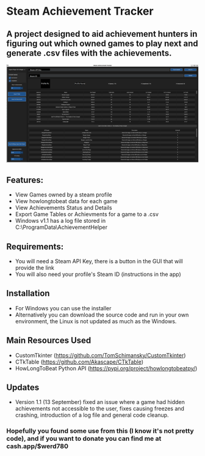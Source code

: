 # Steam Achievement Tracker

## A project designed to aid achievement hunters in figuring out which owned games to play next and generate .csv files with the achievements.
![Screenshot](./SamplePic.png)

## Features:
- View Games owned by a steam profile
- View howlongtobeat data for each game
- View Achievements Status and Details
- Export Game Tables or Achievments for a game to a .csv
- Windows v1.1 has a log file stored in C:\ProgramData\AchievementHelper

## Requirements:
- You will need a Steam API Key, there is a button in the GUI that will provide the link
- You will also need your profile's Steam ID (instructions in the app)

## Installation
- For Windows you can use the installer
- Alternatively you can download the source code and run in your own environment, the Linux is not updated as much as the Windows.

## Main Resources Used
- CustomTkinter (https://github.com/TomSchimansky/CustomTkinter)
- CTkTable (https://github.com/Akascape/CTkTable)
- HowLongToBeat Python API (https://pypi.org/project/howlongtobeatpy/)
  
## Updates
- Version 1.1 (13 September) fixed an issue where a game had hidden achievements not accessible to the user, fixes causing freezes and crashing, introduction of a log file and general code cleanup.
  
### Hopefully you found some use from this (I know it's not pretty code), and if you want to donate you can find me at cash.app/$werd780 
